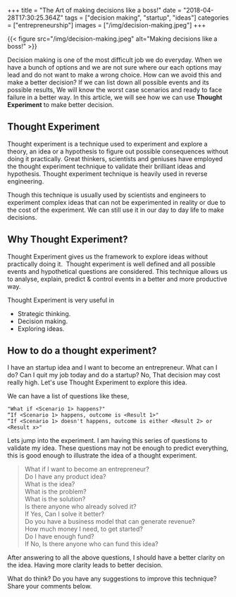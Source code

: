 +++
title = "The Art of making decisions like a boss!"
date = "2018-04-28T17:30:25.364Z"
tags = ["decision making", "startup", "ideas"]
categories = ["entrepreneurship"]
images = ["/img/decision-making.jpeg"]
+++


{{< figure src="/img/decision-making.jpeg" alt="Making decisions like a boss!" >}}

Decision making is one of the most difficult job we do everyday. When we have a bunch of options and we are not sure where our each options may lead and do not want to make a wrong choice. How can we avoid this and make a better decision? If we can list down all possible events and its possible results, We will know the worst case scenarios and ready to face failure in a better way. In this article, we will see how we can use **Thought Experiment** to make better decision. 

## Thought Experiment
Thought experiment is a technique used to experiment and explore a theory, an idea or a hypothesis to figure out possible consequences without doing it practically. Great thinkers, scientists and geniuses have employed the thought experiment technique to validate their brilliant ideas and hypothesis. Thought experiment technique is heavily used in reverse engineering.

Though this technique is usually used by scientists and engineers to experiment complex ideas that can not be experimented in reality or due to the cost of the experiment. We can still use it in our day to day life to make decisions.

## Why Thought Experiment?
Thought Experiment gives us the framework to explore ideas without practically doing it. 
Thought experiment is well defined and all possible events and hypothetical questions are considered. This technique allows us to analyse, explain, predict & control events in a better and more productive way.

Thought Experiment is very useful in

* Strategic thinking.
* Decision making.
* Exploring ideas.

## How to do a thought experiment?

I have an startup idea and I want to become an entrepreneur. What can I do?  Can I quit my job today and do a startup? No, That decision may cost really high. Let's use Thought Experiment to explore this idea.

We can have a list of questions like these,
``` 
"What if <Scenario 1> happens?"
“If <Scenario 1> happens, outcome is <Result 1>"
“If <Scenario 1> doesn't happens, outcome is either <Result 2> or <Result x>"
```

Lets jump into the experiment. I am having this series of questions to validate my idea. These questions may not be enough to predict everything, this is good enough to illustrate the idea of a thought experiment.

> What if I want to become an entrepreneur? <br>
> Do I have any product idea? <br>
> What is the idea? <br>
> What is the problem? <br>
> What is the solution? <br>
> Is there anyone who already solved it? <br>
> If Yes, Can I solve it better? <br>
> Do you have a business model that can generate revenue? <br>
> How much money I need, to get started? <br>
> Do I have enough fund? <br>
> If No, Is there anyone who can fund this idea? <br>

After answering to all the above questions, I should have a better clarity on the idea. Having more clarity leads to better decision. 

What do think? Do you have any suggestions to improve this technique? Share your comments below.